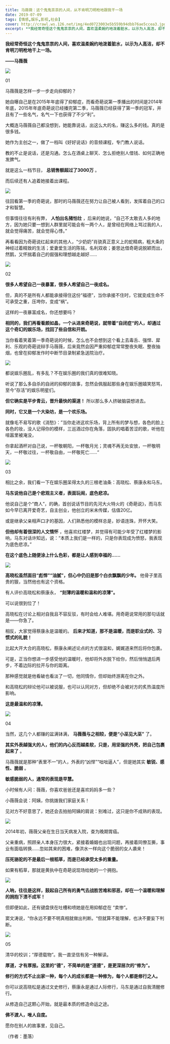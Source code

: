 ```yaml
---
title: 马薇薇：这个鬼鬼祟祟的人间，从不肯明刀明枪地跟我干一场
date: 2019-07-09
tags: [情感,娱乐,影视,社会]
cover: http://crawl.ws.126.net/img/4ed0723003e5b559b94dbb76ae5ccea3.jpg
excerpt: **我经常奇怪这个鬼鬼祟祟的人间，喜欢温柔婉约地泼着脏水，以示为人高洁，却不肯明刀明枪地干上一场。****——马薇薇**![](http://crawl.ws.126.net/img/4ed0723003e5b559b94dbb76
---
```

**我经常奇怪这个鬼鬼祟祟的人间，喜欢温柔婉约地泼着脏水，以示为人高洁，却不肯明刀明枪地干上一场。**

**——马薇薇**

![](http://crawl.ws.126.net/img/4ed0723003e5b559b94dbb76ae5ccea3.jpg)  

01

马薇薇是怎样一步一步走向抑郁的？

她自曝自己是在2015年年底得了抑郁症，而看奇葩说第一季播出的时间是2014年年底，2015年年底奇葩说已经播完第二季，马薇薇已经获得了第一季的冠军，并且有了一些名气，名气一下也获得了不少“利”。

大概连马薇薇自己都没想到，她能靠说话，出这么大的名，赚这么多的钱。真的是很多钱。

她作为主创之一，做了一档叫《好好说话》的音频课程，专门教人说话。

教的不止是说话，还是沟通。怎么在酒桌上聊天、怎么拒绝别人借钱、如何正确地发脾气。

就是这么一档节目， **总销售额超过了3000万** 。

而后续还有人追着她接着出课程。

![](http://crawl.ws.126.net/img/9d6454ebfdddf2cb099683f59570cd14.jpg)  

往回看第一季的奇葩说，那时的马薇薇还在努力让自己被人看到，发挥着自己的口才和智慧。

但事情往往有利有弊， **人怕出名猪怕壮**
，后来的她说，“自己不太敢去人多的地方，因为她只要一想到人群里就可能会有一两个人，是曾经在网络上骂过我的人，就会觉得痛苦，就会觉得心悸。”

再看看因为奇葩说红起来的其他人，“少奶奶”肖骁真正意义上的蛇精病，粗大条的神经过着精致的生活；爱妻爱生活的陈铭，名利双收；姜思达借奇葩说脱颖而出，然鹅，又怀揣着自己的倔强和理想越走越好……

![](http://crawl.ws.126.net/img/09b9d8fb272f862deeccd7d1e7776a25.jpg)  

02

**很多人希望自己一夜暴富，很多人希望自己一夜成名。**

但，真的不是所有人都能承接得住这份“福德”，当你承接不住时，它就变成生命不可承受之重，压垮你，变成“祸”。

这样的一夜暴富成名，你还想要吗？

**相同的，我们再看看颜如晶，一个从进来奇葩说，就带着“自闭症“的人，却通过这个奇幻的娱乐场，找回了些自信和开朗。**

当你看着笑着第一季奇葩说的时候，怎么也不会想到这个看上去毒舌、强悍、犀利、乐观的奇葩说辩手马薇薇，后来竟然会因严重抑郁症常常整夜失眠、整夜抽烟，也曾在抑郁发作时中断节目录制紧急送院治疗。

![](http://crawl.ws.126.net/img/02b200086cbe9589617b7c8bdeb51761.jpg)  

都说娱乐圈乱，有多乱？不在娱乐圈的我们真的很难知晓。

听说了那么多自杀的自闭的抑郁的故事，忽然会佩服起那些身在娱乐圈嬉笑怒骂，至今“存活”的娱乐明星们。

**但它确实是平步青云，晋升最快的渠道！** 所以那么多人挤破脑袋想进去。

**同时，它又是一个大染坊，是一个欢乐场。**

就像毛不易写的歌《消愁》：”当你走进这欢乐场，背上所有的梦与想，各色的脸上各色的妆，没人记得你的模样，三巡酒过你在角落，固执的唱着苦涩的歌，听他在喧嚣里被淹没，

你拿起酒杯对自己说，一杯敬朝阳，一杯敬月光；灵魂不再无处安放，一杯敬明天，一杯敬过往，一杯敬自由，一杯敬死亡……“

![](http://crawl.ws.126.net/img/3d6b0f6fa2c8cf55b28f6b2547bd085c.jpg)  

03

相比之余，我们看一下在娱乐圈呆得太久的三根老油条：高晓松、蔡康永和马东。

**马东说他自己是个悲观主义者，表面玩闹，底色悲凉。**

他说自己是个“商人”，的确，首创说话节目的先河大火特火的《奇葩说》，而马东如今早已离开爱奇艺，自主创业，他创立的米未传媒，估值20亿。

或是继承父亲相声口才的基因，人们熟悉他的模样总是，妙语连珠，开怀大笑。

**但他却有着很深的人文情怀**
，他喜欢红楼梦，并觉得有可能少年受了红楼梦的影响，马东对话许知远，说：“本质上我们是一样的，只是你表现成为愤怒，我表现为底色悲凉。”

**在这个底色上随便涂上什么色彩，都是让人感到幸福的……**

![](http://crawl.ws.126.net/img/e370555e00a63d0af8e8a582ef8ecc08.jpg)  

**高晓松虽然面目“彪悍”“油腻”，但心中仍旧是那个白衣飘飘的少年。** 他骨子里高贵的狠，当然他也有这个资格。

有人评价高晓松和蔡康永， **“刻薄的温暖和温和的凉薄”。**

可以说很到位了！

高晓松在讨论上相对自我且不容反驳，有时会给人难堪。用奇葩说常用的那句话就是——你急了。

相反，大家觉得蔡康永是温暖的。 **后来才知道，那不是温暖，而是职业式的、习惯式的礼貌！**

比起大开大合的高晓松，蔡康永阐述论点的方式很温和，娓娓道来然后将你包裹。

可是，正当你想进一步感受他的温暖时，他却将外衣脱下给你，然后悄悄退后两步，不着边际的拉开与你的距离。

那种感觉就是他看破也看淡了一切，他同情你，但却始终游离在你之外。

和高晓松的辩论他可以被说服，也可以认同对方，但却绝不会被对方的炙热温度所影响。

**这是最温和的凉薄。**

![](http://crawl.ws.126.net/img/18172158f2cab3083311c4d6f5d21bd3.jpg)  

04

当然，这几个人都赚的盆满钵满， **马薇薇与之相较，便是“小巫见大巫”** 了。

**其实外表越强大的人，他们的内心反而越柔软，只是，用坚强的外壳，把自己包裹起来了** 。

马薇薇就是那种“表里不一”的人，外表的“凶悍”“咄咄逼人”，但是她其实 **敏锐、感性、脆弱** 。

**敏感脆弱的人，通常的表现是早慧。**

小时候有人问：薇薇，你喜欢爸爸还是喜欢妈妈多一些？

小薇薇会说：阿姨，你挑拨我们家庭关系！

见对方不好意思了，她还会去拍拍阿姨的肩说：别难过，这只是你不成熟的表现。

![](http://crawl.ws.126.net/img/3429779e98d4709a0c8a154db8d120dc.jpg)  

2014年初，薇薇父亲在生日当天病发入院，查为晚期胃癌。

父亲重病，照顾亲人本身压力很大，紧接着婚姻也出现问题，再接着同僚互撕，事业有面临转换......忽如其来的困难，像洪水一样向这个脆弱的女人袭来！

**压死骆驼的不是最后一根稻草，而是已经承受太多的重量。**

如果有稻草，那就是黄执中在奇葩说现场给她的一个拥抱。

![](http://crawl.ws.126.net/img/dccdd318fc398a8db682ef2b92a36c91.jpg)  

**人呐，往往是这样，鼓起自己所有的勇气去战胜苦难和邪恶，却在一个温暖和理解的拥抱下溃不成军！**

但即便如此，还有键盘侠在吐槽和喷她是在用抑郁症在 “卖惨”。

窦文涛说，“你永远不要不明真相就做出判断。“但就算不能理解，也决不要妄下判断。

![](http://crawl.ws.126.net/img/8e6e9cb3730ada93f61f30caba747f86.jpg)  

05

清华的校训；“厚德载物”。我一直坚信有另一种解读。

**厚道，才有厚报。这里的“德”，不简单的是“道德”，是更深层次的“修为”。**

**修行的方式不止出家一种，每个人的成长都是一种修为，每个人都是修行之人。**

你可以说高晓松是通过文史修行，蔡康永是通过人际修行，马东是通过自我清醒修行。

从修造自己这颗心开始，就是最本质的修造命运之途。

**佛不渡人，唯人自度。**

愿你在别人的故事里，见自己。

（作者：墨落）

